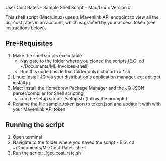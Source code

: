 User Cost Rates - Sample Shell Script - Mac/Linux Version #

This shell script (Mac/Linux) uses a Mavenlink API endpoint to view all the usr cost rates in an account, which is granted by your access token (see instructions below).

## Pre-Requisites ##

  1. Make the shell scripts executable
      - Navigate to the folder where you cloned the scripts (E.G: cd ~/Documents/ML-Invoices-shell)
      - Run this code (inside that folder only): chmod +x *.sh
  2. Linux: Install JQ via your distribution's application manager. eg: apt-get install jq
  3. Mac: Install the Homebrew Package Manager and the JQ JSON parser/compiler for Shell scripting
     - run the setup script: ./setup.sh (follow the prompts)
  4. Rename the file sample_token.json to token.json and update it with with your Mavenlink API token

## Running the script ##

  1. Open terminal
  2. Navigate to the folder where you saved the script
    - E.G: cd ~/Documents/ML-Cost-Rates-shell
  3. Run the script: ./get_cost_rate.sh
